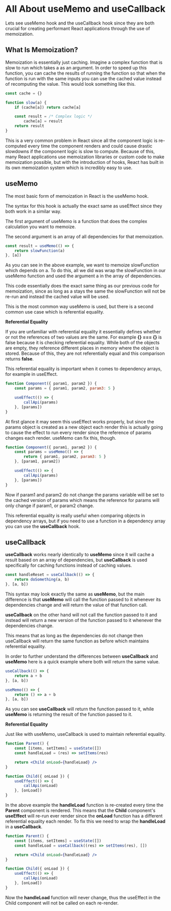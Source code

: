 # All About useMemo and useCallback

Lets see useMemo hook and the useCallback hook since they are both crucial for creating performant React applications through the use of memoization.

## What Is Memoization?
Memoization is essentially just caching. Imagine a complex function that is slow to run which takes a as an argument. In order to speed up this function, you can cache the results of running the function so that when the function is run with the same inputs you can use the cached value instead of recomputing the value. This would look something like this.

```jsx
const cache = {}

function slow(a) {
    if (cache[a]) return cache[a]

    const result = /* Complex logic */
        cache[a] = result
    return result
}

```

This is a very common problem in React since all the component logic is re-computed every time the component renders and could cause drastic slowdowns if the component logic is slow to compute. Because of this, many React applications use memoization libraries or custom code to make memoization possible, but with the introduction of hooks, React has built in its own memoization system which is incredibly easy to use.

## useMemo
The most basic form of memoization in React is the useMemo hook.

The syntax for this hook is actually the exact same as useEffect since they both work in a similar way.

The first argument of useMemo is a function that does the complex calculation you want to memoize.

The second argument is an array of all dependencies for that memoization.

```jsx
const result = useMemo(() => {
    return slowFunction(a)
}, [a])
```

As you can see in the above example, we want to memoize slowFunction which depends on a. To do this, all we did was wrap the slowFunction in our useMemo function and used the argument a in the array of dependencies.

This code essentially does the exact same thing as our previous code for memoization, since as long as a stays the same the slowFunction will not be re-run and instead the cached value will be used.

This is the most common way useMemo is used, but there is a second common use case which is referential equality.

**Referential Equality**

If you are unfamiliar with referential equality it essentially defines whether or not the references of two values are the same. For example **{} === {}** is false because it is checking referential equality. While both of the objects are empty, they reference different places in memory where the object is stored. Because of this, they are not referentially equal and this comparison returns **false**.

This referential equality is important when it comes to dependency arrays, for example in useEffect.

```jsx
function Component({ param1, param2 }) {
    const params = { param1, param2, param3: 5 }

    useEffect(() => {
        callApi(params)
    }, [params])
}

```

At first glance it may seem this useEffect works properly, but since the params object is created as a new object each render this is actually going to cause the effect to run every render since the reference of params changes each render. useMemo can fix this, though.

```jsx
function Component({ param1, param2 }) {
    const params = useMemo(() => {
        return { param1, param2, param3: 5 }
    }, [param1, param2])

    useEffect(() => {
        callApi(params)
    }, [params])
}

```

Now if param1 and param2 do not change the params variable will be set to the cached version of params which means the reference for params will only change if param1, or param2 change.

This referential equality is really useful when comparing objects in dependency arrays, but if you need to use a function in a dependency array you can use the **useCallback** hook.

## useCallback

**useCallback** works nearly identically to **useMemo** since it will cache a result based on an array of dependencies, but **useCallback** is used specifically for caching functions instead of caching values.

```jsx
const handleReset = useCallback(() => {
    return doSomething(a, b)
}, [a, b])
```

This syntax may look exactly the same as **useMemo**, but the main difference is that **useMemo** will call the function passed to it whenever its dependencies change and will return the value of that function call.

**useCallback** on the other hand will not call the function passed to it and instead will return a new version of the function passed to it whenever the dependencies change.

This means that as long as the dependencies do not change then useCallback will return the same function as before which maintains referential equality.

In order to further understand the differences between **useCallback** and **useMemo** here is a quick example where both will return the same value.

```jsx
useCallback(() => {
    return a + b
}, [a, b])

useMemo(() => {
    return () => a + b
}, [a, b])

```
As you can see **useCallback** will return the function passed to it, while **useMemo** is returning the result of the function passed to it.

**Referential Equality**

Just like with useMemo, useCallback is used to maintain referential equality.

```jsx
function Parent() {
    const [items, setItems] = useState([])
    const handleLoad = (res) => setItems(res)

    return <Child onLoad={handleLoad} />
}

function Child({ onLoad }) {
    useEffect(() => {
        callApi(onLoad)
    }, [onLoad])
}


```

In the above example the **handleLoad** function is re-created every time the **Parent** component is rendered. This means that the **Child** component's **useEffect** will re-run ever render since the **onLoad** function has a different referential equality each render. To fix this we need to wrap the **handleLoad** in a **useCallback**.

```jsx
function Parent() {
    const [items, setItems] = useState([])
    const handleLoad = useCallback((res) => setItems(res), [])

    return <Child onLoad={handleLoad} />
}

function Child({ onLoad }) {
    useEffect(() => {
        callApi(onLoad)
    }, [onLoad])
}

```

Now the **handleLoad** function will never change, thus the useEffect in the Child component will not be called on each re-render.


